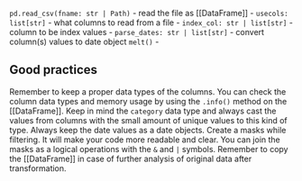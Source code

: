 `pd.read_csv(fname: str | Path)` - read the file as [[DataFrame]]
	- `usecols: list[str]` - what columns to read from a file
	- `index_col: str | list[str]` - column to be index values
	- `parse_dates: str | list[str]` - convert column(s) values to date object
`melt()` - 

## Good practices
Remember to keep a proper data types of the columns. You can check the column data types and memory usage by using the `.info()` method on the [[DataFrame]]. Keep in mind the `category` data type and always cast the values from columns with the small amount of unique values to this kind of type.
Always keep the date values as a date objects.
Create a masks while filtering. It will make your code more readable and clear. You can join the masks as a logical operations with the `&` and `|` symbols.
Remember to copy the [[DataFrame]] in case of further analysis of original data after transformation.